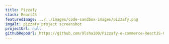 ```yaml
---
title: Pizzafy
stack: ReactJS
featuredImage: ../../images/code-sandbox-images/pizzafy.png
imgAlt: pizzafy project screenshot
projectUrl: null
githubRepoUrl: https://github.com/Olsha100/Pizzafy-e-commerce-ReactJS-ContextAPI
---
```

